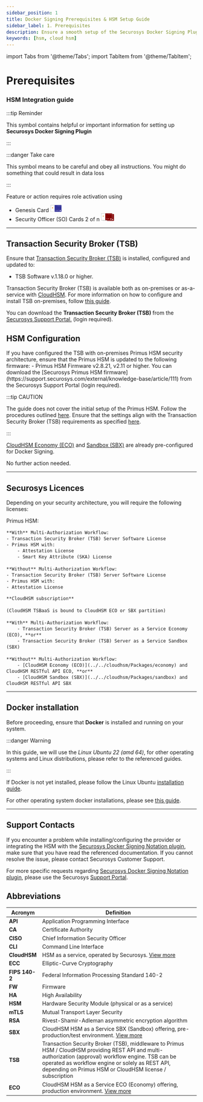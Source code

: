 ```yaml
---
sidebar_position: 1
title: Docker Signing Prerequisites & HSM Setup Guide
sidebar_label: 1. Prerequisites
description: Ensure a smooth setup of the Securosys Docker Signing Plugin with required prerequisites, licenses, and TSB configurations. Follow installation instructions for Docker, Primus HSM, and CloudHSM.
keywords: [hsm, cloud hsm]
---
```


import Tabs from '@theme/Tabs';
import TabItem from '@theme/TabItem';

# Prerequisites
### HSM Integration guide

:::tip Reminder

This symbol contains helpful or important information for setting up **Securosys Docker Signing Plugin**

:::

:::danger Take care

This symbol means to be careful and obey all instructions. You might do something that could result in data loss

:::

Feature or action requires role activation using

- Genesis Card ![](../img/TSB/genesis_card.png)
- Security Officer (SO) Cards 2 of n ![](../img/TSB/so_card.png)

---
 
## Transaction Security Broker (TSB)

Ensure that [Transaction Security Broker (TSB)](/tsb/Tutorials/TransactionSecurityBroker/transaction-security-broker) is installed, configured and updated to: 

- TSB Software v.1.18.0 or higher. 

Transaction Security Broker (TSB) is available both as on-premises or as-a-service with [CloudHSM](../../cloudhsm/overview). For more information on how to configure and install TSB on-premises, follow [this guide](../../tsb/Installation/On-Premise-Installation). 

You can download the **Transaction Security Broker (TSB)** from the [Securosys Support Portal.](https://support.securosys.com/external/knowledge-base/article/114) (login required).

## HSM Configuration

<Tabs groupId="securosyshsm">
 
  <TabItem value="on-prem" label="On-Premises" default>
    If you have configured the TSB with on-premises Primus HSM security architecture, ensure that the Primus HSM is updated to the following firmware: 
    - Primus HSM Firmware v2.8.21, v2.11 or higher. 
    You can download the [Securosys Primus HSM firmware](https://support.securosys.com/external/knowledge-base/article/111) from the Securosys Support Portal (login required). 

:::tip CAUTION

The guide does not cover the initial setup of the Primus HSM. Follow the procedures outlined [here](/hsm/Installation/Setup/UserGuide/GetStarted/HSM-Setup-v2-11-1). Ensure that the settings align with the Transaction Security Broker (TSB) requirements as specified [here](/tsb/Installation/hsm-device-setup-tsb).

:::
  </TabItem>
    <TabItem value="cloud" label="Cloud">

[CloudHSM Economy (ECO)](/cloudhsm/Packages/economy) and [Sandbox (SBX)](/cloudhsm/Packages/sandbox) are already pre-configured for Docker Signing.

No further action needed.
  </TabItem>
</Tabs>

---

## Securosys Licences

Depending on your security architecture, you will require the following licenses:

<Tabs groupId="securosyshsm">
 
  <TabItem value="on-prem" label="On-Premises" default>
    Primus HSM:

    **With** Multi-Authorization Workflow: 
    - Transaction Security Broker (TSB) Server Software License 
    - Primus HSM with: 
        - Attestation License 
        - Smart Key Attribute (SKA) License 
    
    **Without** Multi-Authorization Workflow: 
    - Transaction Security Broker (TSB) Server Software License 
    - Primus HSM with: 
    - Attestation License
  </TabItem>
    <TabItem value="cloud" label="Cloud">

    **CloudHSM subscription**
    
    (CloudHSM TSBaaS is bound to CloudHSM ECO or SBX partition)
    
    **With** Multi-Authorization Workflow: 
        - Transaction Security Broker (TSB) Server as a Service Economy (ECO), **or** 
        - Transaction Security Broker (TSB) Server as a Service Sandbox (SBX) 
    
    **Without** Multi-Authorization Workflow: 
        - [CloudHSM Economy (ECO)](../../cloudhsm/Packages/economy) and CloudHSM RESTful API ECO, **or** 
        - [CloudHSM Sandbox (SBX)](../../cloudhsm/Packages/sandbox) and CloudHSM RESTful API SBX
  </TabItem>
</Tabs>


---

## Docker installation

Before proceeding, ensure that **Docker** is installed and running on your system.

:::danger Warning

In this guide, we will use the _Linux Ubuntu 22 (amd 64)_, for other operating systems and Linux distributions, please refer to the referenced guides.

:::

If Docker is not yet installed, please follow the Linux Ubuntu [installation guide](https://docs.docker.com/engine/install/ubuntu/).

For other operating system docker installations, please see [this guide](https://docs.docker.com/get-docker/).

---


## Support Contacts

If you encounter a problem while installing/configuring the provider or integrating the HSM with the [Securosys Docker Signing Notation plugin](../Concepts/DockerSigningConcept.md), make sure that you have read the referenced documentation. If you cannot resolve the issue, please contact Securosys Customer Support.

For more specific requests regarding [Securosys Docker Signing Notation plugin](../Concepts/DockerSigningConcept.md), please use the Securosys [Support Portal](https://support.securosys.com/).  

## Abbreviations

| **Acronym** | **Definition** |
| --- | --- |
| **API** | Application Programming Interface |
| **CA** | Certificate Authority |
| **CISO** | Chief Information Security Officer |
| **CLI** | Command Line Interface |
| **CloudHSM** | HSM as a service, operated by Securosys. [View more](../../cloudhsm/overview)|
| **ECC** | Elliptic-Curve Cryptography |
| **FIPS 140-2** | Federal Information Processing Standard 140-2 |
| **FW** | Firmware |
| **HA** | High Availability |
| **HSM** | Hardware Security Module (physical or as a service) |
| **mTLS** | Mutual Transport Layer Security |
| **RSA** | Rivest-Shamir-Adleman asymmetric encryption algorithm |
| **SBX** | CloudHSM HSM as a Service SBX (Sandbox) offering, pre-production/test environment. [View more](../../cloudhsm/Packages/sandbox) |
| **TSB** | Transaction Security Broker (TSB), middleware to Primus HSM / CloudHSM providing REST API and multi-authorization (approval) workflow engine. TSB can be operated as workflow engine or solely as REST API, depending on Primus HSM or CloudHSM license / subscription |
| **ECO** | CloudHSM HSM as a Service ECO (Economy) offering, production environment. [View more](../../cloudhsm/Packages/economy) |
<br />